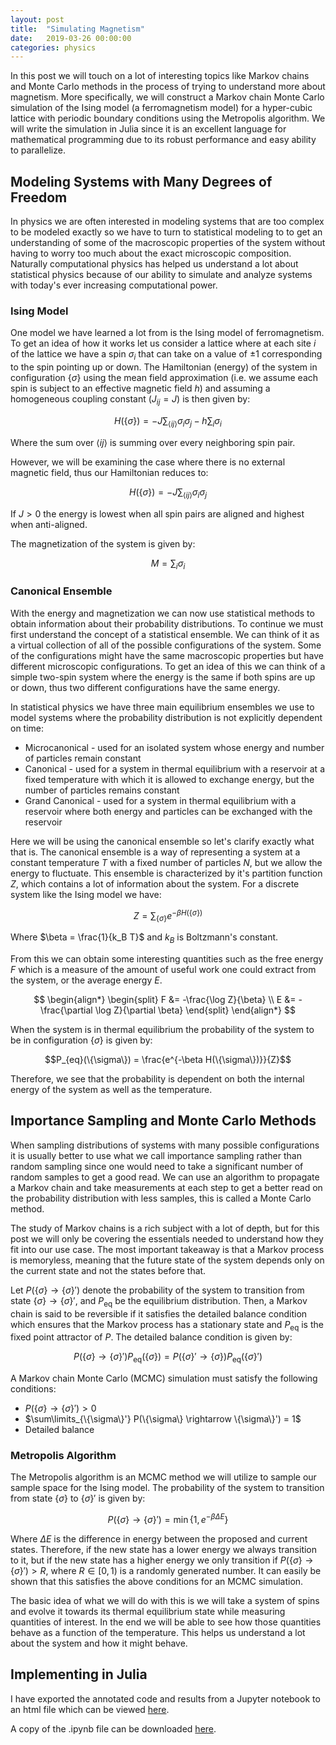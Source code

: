 ```yaml
---
layout: post
title:  "Simulating Magnetism"
date:   2019-03-26 00:00:00
categories: physics
---
```


In this post we will touch on a lot of interesting topics like Markov chains and Monte Carlo methods in the process of trying to understand more about magnetism. More specifically, we will construct a Markov chain Monte Carlo simulation of the Ising model (a ferromagnetism model) for a hyper-cubic lattice with periodic boundary conditions using the Metropolis algorithm. We will write the simulation in Julia since it is an excellent language for mathematical programming due to its robust performance and easy ability to parallelize.

## Modeling Systems with Many Degrees of Freedom

In physics we are often interested in modeling systems that are too complex to be modeled exactly so we have to turn to statistical modeling to to get an understanding of some of the macroscopic properties of the system without having to worry too much about the exact microscopic composition. Naturally computational physics has helped us understand a lot about statistical physics because of our ability to simulate and analyze systems with today's ever increasing computational power.

### Ising Model

One model we have learned a lot from is the Ising model of ferromagnetism. To get an idea of how it works let us consider a lattice where at each site $i$ of the lattice we have a spin $\sigma_i$ that can take on a value of $\pm 1$ corresponding to the spin pointing up or down. The Hamiltonian (energy) of the system in configuration $\{\sigma\}$ using the mean field approximation (i.e. we assume each spin is subject to an effective magnetic field $h$) and assuming a homogeneous coupling constant ($J_{ij} = J$) is then given by:

$$H(\{\sigma\}) = -J \sum_{\langle i j \rangle} \sigma_i \sigma_j - h \sum_i \sigma_i$$

Where the sum over $\langle i j \rangle$ is summing over every neighboring spin pair.

However, we will be examining the case where there is no external magnetic field, thus our Hamiltonian reduces to:

$$H(\{\sigma\}) = -J \sum_{\langle i j \rangle} \sigma_i \sigma_j$$

If $J > 0$ the energy is lowest when all spin pairs are aligned and highest when anti-aligned.

The magnetization of the system is given by:

$$M = \sum_i \sigma_i$$

### Canonical Ensemble

With the energy and magnetization we can now use statistical methods to obtain information about their probability distributions. To continue we must first understand the concept of a statistical ensemble. We can think of it as a virtual collection of all of the possible configurations of the system. Some of the configurations might have the same macroscopic properties but have different microscopic configurations. To get an idea of this we can think of a simple two-spin system where the energy is the same if both spins are up or down, thus two different configurations have the same energy.

In statistical physics we have three main equilibrium ensembles we use to model systems where the probability distribution is not explicitly dependent on time:

* Microcanonical - used for an isolated system whose energy and number of particles remain constant
* Canonical - used for a system in thermal equilibrium with a reservoir at a fixed temperature with which it is allowed to exchange energy, but the number of particles remains constant
* Grand Canonical - used for a system in thermal equilibrium with a reservoir where both energy and particles can be exchanged with the reservoir

Here we will be using the canonical ensemble so let's clarify exactly what that is. The canonical ensemble is a way of representing a system at a constant temperature $T$ with a fixed number of particles $N$, but we allow the energy to fluctuate. This ensemble is characterized by it's partition function $Z$, which contains a lot of information about the system. For a discrete system like the Ising model we have:

$$Z = \sum_{\{\sigma\}} e^{-\beta H(\{\sigma\})}$$

Where $\beta = \frac{1}{k_B T}$ and $k_B$ is Boltzmann's constant.

From this we can obtain some interesting quantities such as the free energy $F$ which is a measure of the amount of useful work one could extract from the system, or the average energy $E$.

$$
\begin{align*}
\begin{split}
	F &= -\frac{\log Z}{\beta} \\
	E &= -\frac{\partial \log Z}{\partial \beta}
\end{split}
\end{align*}
$$

When the system is in thermal equilibrium the probability of the system to be in configuration $\{\sigma\}$ is given by:

$$P_{eq}(\{\sigma\}) = \frac{e^{-\beta H(\{\sigma\})}}{Z}$$

Therefore, we see that the probability is dependent on both the internal energy of the system as well as the temperature.

## Importance Sampling and Monte Carlo Methods

When sampling distributions of systems with many possible configurations it is usually better to use what we call importance sampling rather than random sampling since one would need to take a significant number of random samples to get a good read. We can use an algorithm to propagate a Markov chain and take measurements at each step to get a better read on the probability distribution with less samples, this is called a Monte Carlo method.

The study of Markov chains is a rich subject with a lot of depth, but for this post we will only be covering the essentials needed to understand how they fit into our use case. The most important takeaway is that a Markov process is memoryless, meaning that the future state of the system depends only on the current state and not the states before that.

Let $P(\{\sigma\} \rightarrow \{\sigma\}')$ denote the probability of the system to transition from state $\{\sigma\} \rightarrow \{\sigma\}'$, and $P_\text{eq}$ be the equilibrium distribution. Then, a Markov chain is said to be reversible if it satisfies the detailed balance condition which ensures that the Markov process has a stationary state and $P_\text{eq}$ is the fixed point attractor of $P$. The detailed balance condition is given by:

$$P(\{\sigma\} \rightarrow \{\sigma\}') P_\text{eq}(\{\sigma\}) = P(\{\sigma\}' \rightarrow \{\sigma\}) P_\text{eq}(\{\sigma\}')$$

A Markov chain Monte Carlo (MCMC) simulation must satisfy the following conditions:

* $P(\{\sigma\} \rightarrow \{\sigma\}') > 0$
* $\sum\limits_{\{\sigma\}'} P(\{\sigma\} \rightarrow \{\sigma\}') = 1$
* Detailed balance

### Metropolis Algorithm

The Metropolis algorithm is an MCMC method we will utilize to sample our sample space for the Ising model. The probability of the system to transition from state $\{\sigma\}$ to $\{\sigma\}'$ is given by:

$$P(\{\sigma\} \rightarrow \{\sigma\}') = \min \{1, e^{-\beta \Delta E}\}$$

Where $\Delta E$ is the difference in energy between the proposed and current states. Therefore, if the new state has a lower energy we always transition to it, but if the new state has a higher energy we only transition if $P(\{\sigma\} \rightarrow \{\sigma\}') > R$, where $R \in [0, 1)$ is a randomly generated number. It can easily be shown that this satisfies the above conditions for an MCMC simulation.

The basic idea of what we will do with this is we will take a system of spins and evolve it towards its thermal equilibrium state while measuring quantities of interest. In the end we will be able to see how those quantities behave as a function of the temperature. This helps us understand a lot about the system and how it might behave.

## Implementing in Julia

I have exported the annotated code and results from a Jupyter notebook to an html file which can be viewed [here](/notebooks/ising-metropolis.html).

A copy of the .ipynb file can be downloaded [here](/notebooks/ising-metropolis.ipynb).
